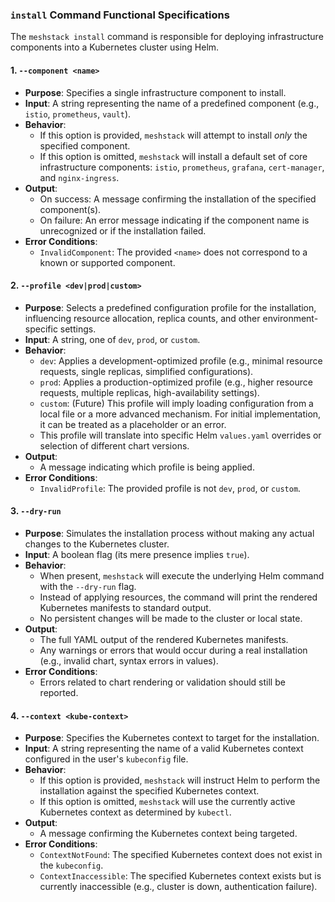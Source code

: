 ### `install` Command Functional Specifications

The `meshstack install` command is responsible for deploying infrastructure components into a Kubernetes cluster using Helm.

#### 1. `--component <name>`

*   **Purpose**: Specifies a single infrastructure component to install.
*   **Input**: A string representing the name of a predefined component (e.g., `istio`, `prometheus`, `vault`).
*   **Behavior**:
    *   If this option is provided, `meshstack` will attempt to install *only* the specified component.
    *   If this option is omitted, `meshstack` will install a default set of core infrastructure components: `istio`, `prometheus`, `grafana`, `cert-manager`, and `nginx-ingress`.
*   **Output**:
    *   On success: A message confirming the installation of the specified component(s).
    *   On failure: An error message indicating if the component name is unrecognized or if the installation failed.
*   **Error Conditions**:
    *   `InvalidComponent`: The provided `<name>` does not correspond to a known or supported component.

#### 2. `--profile <dev|prod|custom>`

*   **Purpose**: Selects a predefined configuration profile for the installation, influencing resource allocation, replica counts, and other environment-specific settings.
*   **Input**: A string, one of `dev`, `prod`, or `custom`.
*   **Behavior**:
    *   `dev`: Applies a development-optimized profile (e.g., minimal resource requests, single replicas, simplified configurations).
    *   `prod`: Applies a production-optimized profile (e.g., higher resource requests, multiple replicas, high-availability settings).
    *   `custom`: (Future) This profile will imply loading configuration from a local file or a more advanced mechanism. For initial implementation, it can be treated as a placeholder or an error.
    *   This profile will translate into specific Helm `values.yaml` overrides or selection of different chart versions.
*   **Output**:
    *   A message indicating which profile is being applied.
*   **Error Conditions**:
    *   `InvalidProfile`: The provided profile is not `dev`, `prod`, or `custom`.

#### 3. `--dry-run`

*   **Purpose**: Simulates the installation process without making any actual changes to the Kubernetes cluster.
*   **Input**: A boolean flag (its mere presence implies `true`).
*   **Behavior**:
    *   When present, `meshstack` will execute the underlying Helm command with the `--dry-run` flag.
    *   Instead of applying resources, the command will print the rendered Kubernetes manifests to standard output.
    *   No persistent changes will be made to the cluster or local state.
*   **Output**:
    *   The full YAML output of the rendered Kubernetes manifests.
    *   Any warnings or errors that would occur during a real installation (e.g., invalid chart, syntax errors in values).
*   **Error Conditions**:
    *   Errors related to chart rendering or validation should still be reported.

#### 4. `--context <kube-context>`

*   **Purpose**: Specifies the Kubernetes context to target for the installation.
*   **Input**: A string representing the name of a valid Kubernetes context configured in the user's `kubeconfig` file.
*   **Behavior**:
    *   If this option is provided, `meshstack` will instruct Helm to perform the installation against the specified Kubernetes context.
    *   If this option is omitted, `meshstack` will use the currently active Kubernetes context as determined by `kubectl`.
*   **Output**:
    *   A message confirming the Kubernetes context being targeted.
*   **Error Conditions**:
    *   `ContextNotFound`: The specified Kubernetes context does not exist in the `kubeconfig`.
    *   `ContextInaccessible`: The specified Kubernetes context exists but is currently inaccessible (e.g., cluster is down, authentication failure).
